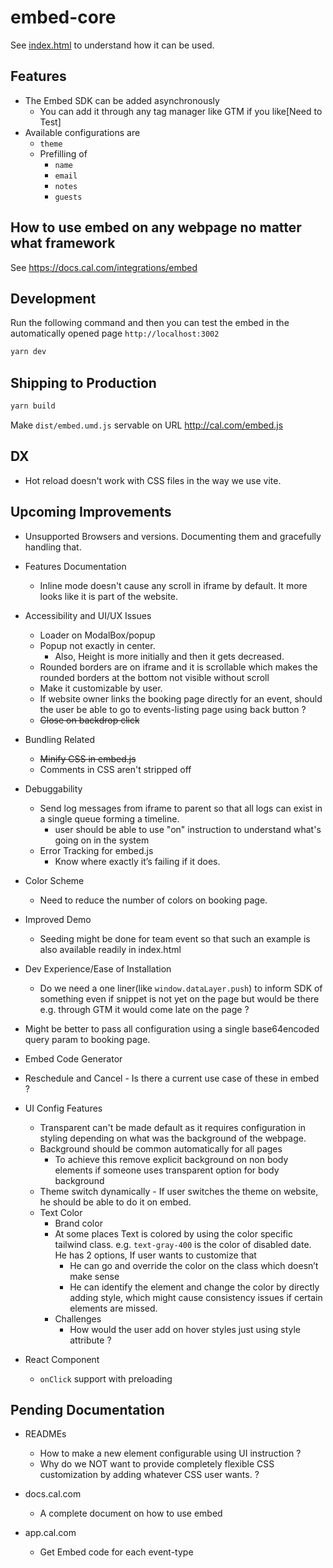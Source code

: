 # embed-core

See [index.html](index.html) to understand how it can be used.

## Features

- The Embed SDK can be added asynchronously
  - You can add it through any tag manager like GTM if you like[Need to Test]
- Available configurations are
  - `theme`
  - Prefilling of
    - `name`
    - `email`
    - `notes`
    - `guests`

## How to use embed on any webpage no matter what framework
See <https://docs.cal.com/integrations/embed>

## Development

Run the following command and then you can test the embed in the automatically opened page `http://localhost:3002`

```bash
yarn dev
```

## Shipping to Production

```bash
yarn build
```

Make `dist/embed.umd.js` servable on URL <http://cal.com/embed.js>

## DX

- Hot reload doesn't work with CSS files in the way we use vite.
## Upcoming Improvements

- Unsupported Browsers and versions. Documenting them and gracefully handling that.
- Features Documentation
  - Inline mode doesn't cause any scroll in iframe by default. It more looks like it is part of the website.
- Accessibility and UI/UX Issues
  - Loader on ModalBox/popup
  - Popup not exactly in center. 
    - Also, Height is more initially and then it gets decreased.
  - Rounded borders are on iframe and it is scrollable which makes the rounded borders at the bottom not visible without scroll
  - Make it customizable by user.
  - If website owner links the booking page directly for an event, should the user be able to go to events-listing page using back button ?
  - ~~Close on backdrop click~~

- Bundling Related
  - ~~Minify CSS in embed.js~~
  - Comments in CSS aren't stripped off

- Debuggability
  - Send log messages from iframe to parent so that all logs can exist in a single queue forming a timeline.
    - user should be able to use "on" instruction to understand what's going on in the system
  - Error Tracking for embed.js
    - Know where exactly it’s failing if it does.
- Color Scheme
  - Need to reduce the number of colors on booking page. 
- Improved Demo
  - Seeding might be done for team event so that such an example is also available readily in index.html

- Dev Experience/Ease of Installation
  - Do we need a one liner(like `window.dataLayer.push`) to inform SDK of something even if snippet is not yet on the page but would be there e.g. through GTM it would come late on the page ?
- Might be better to pass all configuration using a single base64encoded query param to booking page.
- Embed Code Generator
- Reschedule and Cancel - Is there a current use case of these in embed ?
- UI Config Features
  - Transparent can't be made default as it requires configuration in styling depending on what was the background of the webpage.
  - Background should be common automatically for all pages
    - To achieve this remove explicit background on non body elements if someone uses transparent option for body background
  - Theme switch dynamically - If user switches the theme on website, he should be able to do it on embed.
  - Text Color
    - Brand color
    - At some places Text is colored by using the color specific tailwind class. e.g. `text-gray-400` is the color of disabled date. He has 2 options, If user wants to customize that
      - He can go and override the color on the class which doesn’t make sense
      - He can identify the element and change the color by directly adding style, which might cause consistency issues if certain elements are missed.
    - Challenges
      - How would the user add on hover styles just using style attribute ?
- React Component
  - `onClick` support with preloading

## Pending Documentation

- READMEs
  - How to make a new element configurable using UI instruction ?
  - Why do we NOT want to provide completely flexible CSS customization by adding whatever CSS user wants. ?

- docs.cal.com
  - A complete document on how to use embed

- app.cal.com
  - Get Embed code for each event-type
